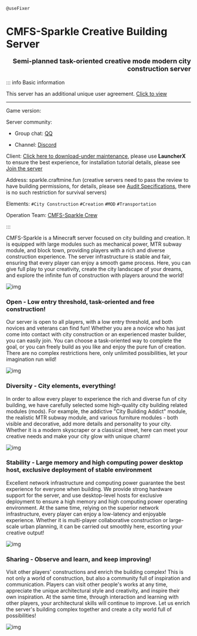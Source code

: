 `@useFixer`

# CMFS-Sparkle Creative Building Server

<p style="text-align: right; font-size: large; font-weight: bold">Semi-planned task-oriented creative mode modern city construction server</p>

::: info Basic information

This server has an additional unique user agreement. [Click to view](./eula)

---

Game version:

Server community:

- Group chat: [QQ](https://qm.qq.com/q/1oTik7kHYs)

- Channel: [Discord](https://discord.gg/V4dcvsAHeb)

Client: [Click here to download-under maintenance](), please use **LauncherX** to ensure the best experience, for installation tutorial details, please see [Join the server](/enUS/CMFS/servers/CMFS-Sparkle/guidance)

Address: sparkle.craftmine.fun (creative servers need to pass the review to have building permissions, for details, please see [Audit Specifications](/enUS/CMFS/servers/CMFS-Sparkle/rules), there is no such restriction for survival servers)

Elements: `#City Construction` `#Creation` `#MOD` `#Transportation`

Operation Team: [CMFS-Sparkle Crew](/enUS/CMFS/servers/CMFS-Sparkle/team)

:::

CMFS-Sparkle is a Minecraft server focused on city building and creation. It is equipped with large modules such as mechanical power, MTR subway module, and block town, providing players with a rich and diverse construction experience. The server infrastructure is stable and fair, ensuring that every player can enjoy a smooth game process. Here, you can give full play to your creativity, create the city landscape of your dreams, and explore the infinite fun of construction with players around the world!

![img](/img/CMFS/sparkle/0.webp)

### Open - Low entry threshold, task-oriented and free construction!

Our server is open to all players, with a low entry threshold, and both novices and veterans can find fun! Whether you are a novice who has just come into contact with city construction or an experienced master builder, you can easily join. You can choose a task-oriented way to complete the goal, or you can freely build as you like and enjoy the pure fun of creation. There are no complex restrictions here, only unlimited possibilities, let your imagination run wild!

![img](/img/CMFS/sparkle/1.webp)

### Diversity - City elements, everything!

In order to allow every player to experience the rich and diverse fun of city building, we have carefully selected some high-quality city building related modules (mods). For example, the addictive "City Building Addict" module, the realistic MTR subway module, and various furniture modules - both visible and decorative, add more details and personality to your city. Whether it is a modern skyscraper or a classical street, here can meet your creative needs and make your city glow with unique charm!

![img](/img/CMFS/sparkle/2.webp)

### Stability - Large memory and high computing power desktop host, exclusive deployment of stable environment

Excellent network infrastructure and computing power guarantee the best experience for everyone when building. We provide strong hardware support for the server, and use desktop-level hosts for exclusive deployment to ensure a high memory and high computing power operating environment. At the same time, relying on the superior network infrastructure, every player can enjoy a low-latency and enjoyable experience. Whether it is multi-player collaborative construction or large-scale urban planning, it can be carried out smoothly here, escorting your creative output!

![img](/img/CMFS/sparkle/3.webp)

### Sharing - Observe and learn, and keep improving!

Visit other players' constructions and enrich the building complex! This is not only a world of construction, but also a community full of inspiration and communication. Players can visit other people's works at any time, appreciate the unique architectural style and creativity, and inspire their own inspiration. At the same time, through interaction and learning with other players, your architectural skills will continue to improve. Let us enrich the server's building complex together and create a city world full of possibilities!

![img](/img/CMFS/sparkle/4.webp)